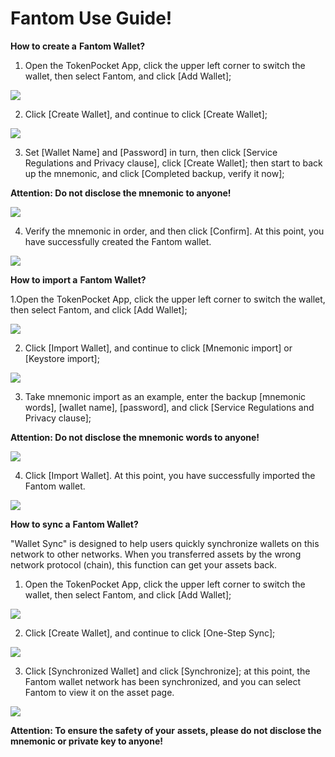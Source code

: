 # Fantom Use Guide!

**How to create a** **Fantom Wallet?**

1. Open the TokenPocket App, click the upper left corner to switch the wallet, then select Fantom, and click \[Add Wallet\];

![](../../.gitbook/assets/1%20%286%29.png)

2. Click \[Create Wallet\], and continue to click \[Create Wallet\];

![](../../.gitbook/assets/2%20%288%29.png)

3. Set \[Wallet Name\] and \[Password\] in turn, then click \[Service Regulations and Privacy clause\], click \[Create Wallet\]; then start to back up the mnemonic, and click \[Completed backup, verify it now\];

**Attention: Do not disclose the mnemonic to anyone!**

![](../../.gitbook/assets/3%20%286%29.png)

4. Verify the mnemonic in order, and then click \[Confirm\]. At this point, you have successfully created the Fantom wallet.

![](../../.gitbook/assets/4%20%283%29.png)

**How to import a** **Fantom Wallet?**

1.Open the TokenPocket App, click the upper left corner to switch the wallet, then select Fantom, and click \[Add Wallet\];

![](../../.gitbook/assets/1%20%285%29.png)

2. Click \[Import Wallet\], and continue to click \[Mnemonic import\] or \[Keystore import\];

![](../../.gitbook/assets/2%20%285%29.png)

3. Take mnemonic import as an example, enter the backup \[mnemonic words\], \[wallet name\], \[password\], and click \[Service Regulations and Privacy clause\];

**Attention: Do not disclose the mnemonic words to anyone!**

![](../../.gitbook/assets/3%20%285%29.png)

4. Click \[Import Wallet\]. At this point, you have successfully imported the Fantom wallet.

![](../../.gitbook/assets/4%20%284%29.png)

**How to sync a** **Fantom Wallet?**

"Wallet Sync" is designed to help users quickly synchronize wallets on this network to other networks. When you transferred assets by the wrong network protocol \(chain\), this function can get your assets back.

1. Open the TokenPocket App, click the upper left corner to switch the wallet, then select Fantom, and click \[Add Wallet\];

![](../../.gitbook/assets/1%20%288%29.png)

2. Click \[Create Wallet\], and continue to click \[One-Step Sync\];

![](../../.gitbook/assets/2%20%287%29.png)

3. Click \[Synchronized Wallet\] and click \[Synchronize\]; at this point, the Fantom wallet network has been synchronized, and you can select Fantom to view it on the asset page.

![](../../.gitbook/assets/3%20%284%29.png)

**Attention: To ensure the safety of your** **assets, please do not disclose the mnemonic or private key to anyone!**

